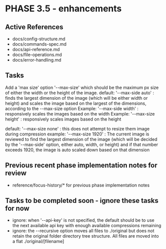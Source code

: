 # PHASE 3.5 - enhancements

## Active References
- docs/config-structure.md
- docs/commands-spec.md
- docs/api-reference.md
- docs/file-operations.md
- docs/error-handling.md

## Tasks
Add a 'max size' option '--max-size' which should be the maximum px size of either the width or the height of the image.
default: '--max-side auto' : finds the largest dimension of the image (which will be either width or height) and scales the image based on the largest of the dimensions, according to the --max-size option
Example: '--max-side width' : responsively scales the images based on the width
Example: '--max-size height' : responsively scales images based on the height

default: '--max-size none' : this does not attempt to resize them image during compression
example: '--max-size 1920' : The current image is reviewed to find the largest dimension of the image (which will be decided by the '--max-side' option, either auto, width, or height) and if that number exceeds 1920, the image is auto scaled down based on that dimension


## Previous recent phase implementation notes for review
- reference/focus-history/* for previous phase implementation notes


## Tasks to be completed soon - ignore these tasks for now
- ignore: when '--api-key' is not specified, the default should be to use the next available api key with enough available compressions remaining
- ignore: the --recursive option moves all files to ./original but does not retain the original folder directory tree structure. All files are moved into a flat ./original/[filename]
